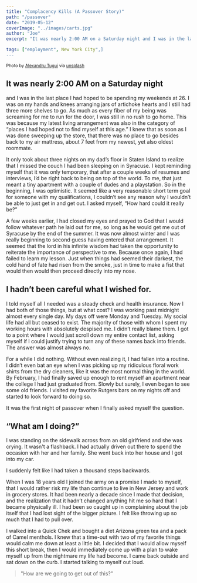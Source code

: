 ```yaml
---
title: "Complacency Kills (A Passover Story)"
path: "/passover"
date: "2019-05-12"
coverImage: "../images/carts.jpg"
author: "Joe"
excerpt: "It was nearly 2:00 AM on a Saturday night and I was in the last place I had hoped to be spending my weekends at 26. I was on my hands and knees arranging jars of artichoke hearts and I still had three more shelves to go."

tags: ["employment", New York City",]
---
```


<small>Photo by [Alexandru Tugui](https://unsplash.com/@alexandru_tugui) via [unsplash](https://unsplash.com)</small>

## It was nearly 2:00 AM on a Saturday night

and I was in the last place I had hoped to be spending my weekends at 26. I was on my hands and knees arranging jars of artichoke hearts and I still had three more shelves to go. As much as every fiber of my being was screaming for me to run for the door, I was still in no rush to go home. This was because my latest living arrangement was also in the category of “places I had hoped not to find myself at this age.” I knew that as soon as I was done sweeping up the store, that there was no place to go besides back to my air mattress, about 7 feet from my newest, yet also oldest roommate.

It only took about three nights on my dad’s floor in Staten Island to realize that I missed the couch I had been sleeping on in Syracuse. I kept reminding myself that it was only temporary, that after a couple weeks of resumes and interviews, I’d be right back to being on top of the world. To me, that just meant a tiny apartment with a couple of dudes and a playstation. So in the beginning, I was optimistic. It seemed like a very reasonable short term goal for someone with my qualifications, I couldn’t see any reason why I wouldn’t be able to just get in and get out. I asked myself, “How hard could it really be?”

A few weeks earlier, I had closed my eyes and prayed to God that I would follow whatever path he laid out for me, so long as he would get me out of Syracuse by the end of the summer. It was now almost winter and I was really beginning to second guess having entered that arrangement. It seemed that the lord in his infinite wisdom had taken the opportunity to reiterate the importance of perspective to me. Because once again, I had failed to learn my lesson. Just when things had seemed their darkest, the cold hand of fate had risen from the smoke, just in time to make a fist that would then would then proceed directly into my nose.

## I hadn’t been careful what I wished for.

I told myself all I needed was a steady check and health insurance. Now I had both of those things, but at what cost? I was working past midnight almost every single day. My days off were Monday and Tuesday. My social life had all but ceased to exist. The majority of those with whom I spent my working hours with absolutely despised me. I didn’t really blame them. I got to a point where I would just scroll down my entire contact list, asking myself if I could justify trying to turn any of these names back into friends. The answer was almost always no.

For a while I did nothing. Without even realizing it, I had fallen into a routine. I didn’t even bat an eye when I was picking up my ridiculous floral work shirts from the dry cleaners, like it was the most normal thing in the world. By February, I had finally saved up enough to rent myself an apartment near the college I had just graduated from. Slowly but surely, I even began to see some old friends. I visited my favorite Rutgers bars on my nights off and started to look forward to doing so.

It was the first night of passover when I finally asked myself the question.

## “What am I doing?”

I was standing on the sidewalk across from an old girlfriend and she was crying. It wasn't a flashback. I had actually driven out there to spend the occasion with her and her family. She went back into her house and I got into my car.

I suddenly felt like I had taken a thousand steps backwards.

When I was 18 years old I joined the army on a promise I made to myself, that I would rather risk my life than continue to live in New Jersey and work in grocery stores. It had been nearly a decade since I made that decision, and the realization that it hadn’t changed anything hit me so hard that I became physically ill. I had been so caught up in complaining about the job itself that I had lost sight of the bigger picture. I felt like throwing up so much that I had to pull over.

I walked into a Quick Chek and bought a diet Arizona green tea and a pack of Camel menthols. I knew that a time-out with two of my favorite things would calm me down at least a little bit. I decided that I would allow myself this short break, then I would immediately come up with a plan to wake myself up from the nightmare my life had become. I came back outside and sat down on the curb. I started talking to myself out loud.

>"How are we going to get out of this?"

